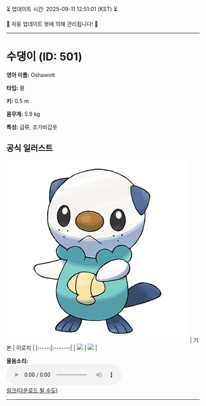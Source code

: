 
⏳ 업데이트 시간: 2025-09-11 12:51:01 (KST) ⏳

🤖 자동 업데이트 봇에 의해 관리됩니다! 🤖

---

# 수댕이 (ID: 501)
**영어 이름:** Oshawott

**타입:** 물

**키:** 0.5 m

**몸무게:** 5.9 kg

**특성:** 급류, 조가비갑옷

## 공식 일러스트
![](https://raw.githubusercontent.com/PokeAPI/sprites/master/sprites/pokemon/other/official-artwork/501.png)
| 기본 | 이로치 |
|:----:|:------:|
| <img src="http://play.pokemonshowdown.com/sprites/ani/oshawott.gif" width="200"> | <img src="http://play.pokemonshowdown.com/sprites/ani-shiny/oshawott.gif" width="200"> |

**울음소리:**<br><audio controls src="https://raw.githubusercontent.com/PokeAPI/cries/main/cries/pokemon/latest/501.ogg"></audio><br> [링크(다운로드 될 수도)](https://raw.githubusercontent.com/PokeAPI/cries/main/cries/pokemon/latest/501.ogg)


---
